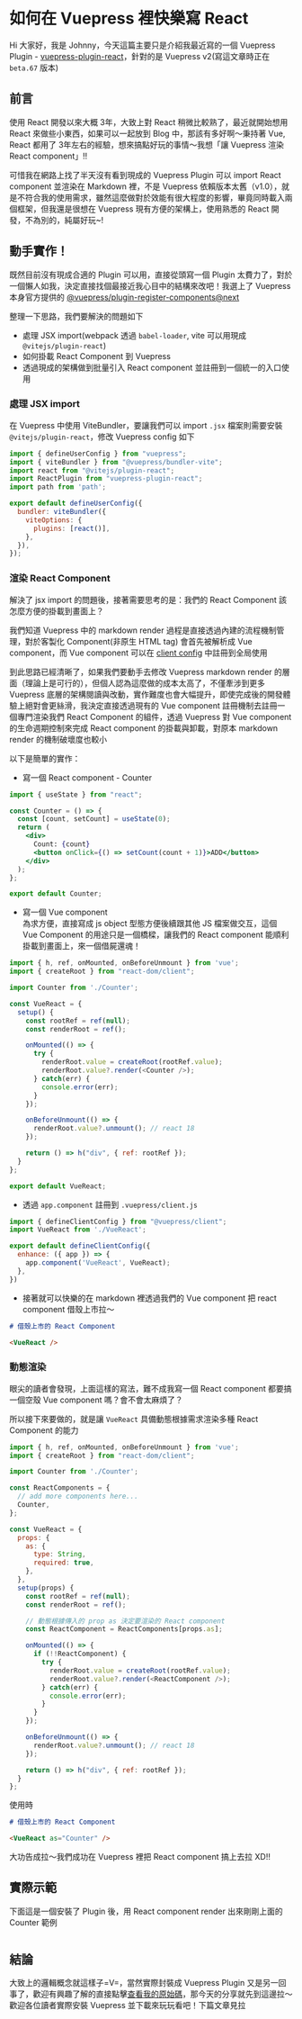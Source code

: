 # 如何在 Vuepress 裡快樂寫 React

<SocialBlock hashtags="vuepress,react,plugin,vuepress-plugin" />

Hi 大家好，我是 Johnny，今天這篇主要只是介紹我最近寫的一個 Vuepress Plugin - [vuepress-plugin-react](https://www.npmjs.com/package/vuepress-plugin-react)，針對的是 Vuepress v2(寫這文章時正在 `beta.67` 版本)

## 前言
使用 React 開發以來大概 3年，大致上對 React 稍微比較熟了，最近就開始想用 React 來做些小東西，如果可以一起放到 Blog 中，那該有多好啊～秉持著 Vue, React 都用了 3年左右的經驗，想來搞點好玩的事情～我想「讓 Vuepress 渲染 React component」!!

可惜我在網路上找了半天沒有看到現成的 Vuepress Plugin 可以 import React component 並渲染在 Markdown 裡，不是 Vuepress 依賴版本太舊（v1.0），就是不符合我的使用需求，雖然這麼做對於效能有很大程度的影響，畢竟同時載入兩個框架，但我還是很想在 Vuepress 現有方便的架構上，使用熟悉的 React 開發，不為別的，純屬好玩~!


## 動手實作！
既然目前沒有現成合適的 Plugin 可以用，直接從頭寫一個 Plugin 太費力了，對於一個懶人如我，決定直接找個最接近我心目中的結構來改吧！我選上了 Vuepress 本身官方提供的 [@vuepress/plugin-register-components@next](https://github.com/vuepress/vuepress-next/tree/main/ecosystem/plugin-register-components)

整理一下思路，我們要解決的問題如下
- 處理 JSX import(webpack 透過 `babel-loader`, vite 可以用現成 `@vitejs/plugin-react`)
- 如何掛載 React Component 到 Vuepress
- 透過現成的架構做到批量引入 React component 並註冊到一個統一的入口使用

### 處理 JSX import
在 Vuepress 中使用 ViteBundler，要讓我們可以 import `.jsx` 檔案則需要安裝 `@vitejs/plugin-react`，修改 Vuepress config 如下
```js
import { defineUserConfig } from "vuepress";
import { viteBundler } from "@vuepress/bundler-vite";
import react from "@vitejs/plugin-react";
import ReactPlugin from "vuepress-plugin-react";
import path from 'path';

export default defineUserConfig({
  bundler: viteBundler({
    viteOptions: {
      plugins: [react()],
    },
  }),
});
```

### 渲染 React Component
解決了 jsx import 的問題後，接著需要思考的是：我們的 React Component 該怎麼方便的掛載到畫面上？

我們知道 Vuepress 中的 markdown render 過程是直接透過內建的流程機制管理，對於客製化 Component(非原生 HTML tag) 會首先被解析成 Vue component，而 Vue component 可以在 [client config](https://v2.vuepress.vuejs.org/guide/configuration.html#client-config-file) 中註冊到全局使用

到此思路已經清晰了，如果我們要動手去修改 Vuepress markdown render 的層面（理論上是可行的），但個人認為這麼做的成本太高了，不僅牽涉到更多 Vuepress 底層的架構閱讀與改動，實作難度也會大幅提升，即使完成後的開發體驗上絕對會更絲滑，我決定直接透過現有的 Vue component 註冊機制去註冊一個專門渲染我們 React Component 的組件，透過 Vuepress 對 Vue component 的生命週期控制來完成 React component 的掛載與卸載，對原本 markdown render 的機制破壞度也較小

以下是簡單的實作：

- 寫一個 React component - Counter
```jsx
import { useState } from "react";

const Counter = () => {
  const [count, setCount] = useState(0);
  return (
    <div>
      Count: {count}
      <button onClick={() => setCount(count + 1)}>ADD</button>
    </div>
  );
};

export default Counter;
```
- 寫一個 Vue component  
為求方便，直接寫成 js object 型態方便後續跟其他 JS 檔案做交互，這個 Vue Component 的用途只是一個橋樑，讓我們的 React component 能順利掛載到畫面上，來一個借屍還魂！
```js
import { h, ref, onMounted, onBeforeUnmount } from 'vue';
import { createRoot } from "react-dom/client";

import Counter from './Counter';

const VueReact = {
  setup() {
    const rootRef = ref(null);
    const renderRoot = ref();

    onMounted(() => {
      try {
        renderRoot.value = createRoot(rootRef.value);
        renderRoot.value?.render(<Counter />);
      } catch(err) {
        console.error(err);
      }
    });

    onBeforeUnmount(() => {
      renderRoot.value?.unmount(); // react 18
    });

    return () => h("div", { ref: rootRef });
  }
};

export default VueReact;
```
- 透過 `app.component` 註冊到 `.vuepress/client.js`
```js
import { defineClientConfig } from "@vuepress/client";
import VueReact from './VueReact';

export default defineClientConfig({
  enhance: ({ app }) => {
    app.component('VueReact', VueReact);
  },
})
```
- 接著就可以快樂的在 markdown 裡透過我們的 Vue component 把 react component 借殼上市拉～
```markdown
# 借殼上市的 React Component

<VueReact />
```

### 動態渲染
眼尖的讀者會發現，上面這樣的寫法，難不成我寫一個 React component 都要搞一個空殼 Vue component 嗎？會不會太麻煩了？

所以接下來要做的，就是讓 `VueReact` 具備動態根據需求渲染多種 React Component 的能力
```js
import { h, ref, onMounted, onBeforeUnmount } from 'vue';
import { createRoot } from "react-dom/client";

import Counter from './Counter';

const ReactComponents = {
  // add more components here...
  Counter,
};

const VueReact = {
  props: {
    as: {
      type: String,
      required: true,
    },
  },
  setup(props) {
    const rootRef = ref(null);
    const renderRoot = ref();

    // 動態根據傳入的 prop as 決定要渲染的 React component
    const ReactComponent = ReactComponents[props.as];

    onMounted(() => {
      if (!!ReactComponent) {
        try {
          renderRoot.value = createRoot(rootRef.value);
          renderRoot.value?.render(<ReactComponent />);
        } catch(err) {
          console.error(err);
        }
      }
    });

    onBeforeUnmount(() => {
      renderRoot.value?.unmount(); // react 18
    });

    return () => h("div", { ref: rootRef });
  }
};
```
使用時
```markdown
# 借殼上市的 React Component

<VueReact as="Counter" />
```

大功告成拉～我們成功在 Vuepress 裡把 React component 搞上去拉 XD!!


## 實際示範
下面這是一個安裝了 Plugin 後，用 React component render 出來剛剛上面的 Counter 範例
<UseReact as="Counter" />

<div style="margin-bottom: 40px"></div>

<SocialBlock hashtags="vuepress,react,plugin,vuepress-plugin" />

## 結論
大致上的邏輯概念就這樣子=V=，當然實際封裝成 Vuepress Plugin 又是另一回事了，歡迎有興趣了解的直接點擊[查看我的原始碼](https://github.com/johnnywang1994/vuepress-plugin-react/tree/master)，那今天的分享就先到這邊拉～歡迎各位讀者實際安裝 Vuepress 並下載來玩玩看吧！下篇文章見拉

